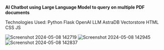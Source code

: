 **AI Chatbot using Large Language Model to query on multiple PDF documents**

Technologies Used:
Python
Flask
OpenAI LLM
AstraDB Vectorstore
HTML CSS JS

![Screenshot 2024-05-08 142719](https://github.com/dimple-agrawal/ThinkAI-Git/assets/86122720/79638425-1d68-43a4-86f4-ba428fa1c47a)
![Screenshot 2024-05-08 142945](https://github.com/dimple-agrawal/ThinkAI-Git/assets/86122720/e7d27c6c-0364-4e31-b925-76e8dc25d491)
![Screenshot 2024-05-08 142837](https://github.com/dimple-agrawal/ThinkAI-Git/assets/86122720/1db62d83-3e81-4e27-b7d8-e4c10de04af5)
